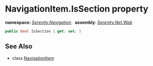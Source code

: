 # NavigationItem.IsSection property
**namespace:** *[Serenity.Navigation](../../README.md#serenity.navigation-namespace)*   **assembly**: *[Serenity.Net.Web](../../README.md)*

```csharp
public bool IsSection { get; set; }
```

## See Also

* class [NavigationItem](../NavigationItem.md)